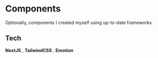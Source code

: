 
# Components

Optionally, components I created myself using up-to-date frameworks.


## Tech

**NextJS** , **TailwindCSS** , **Emotion**

  
